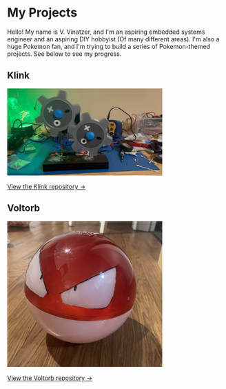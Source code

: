 # My Projects

Hello!  My name is V. Vinatzer, and I'm an aspiring embedded systems engineer and an aspiring DIY hobbyist (Of many different areas).  I'm also a huge Pokemon fan, 
and I'm trying to build a series of Pokemon-themed projects.  See below to see my progress.

## Klink
<img src="https://raw.githubusercontent.com/vvinatzer/pokemon-model-klink/main/images/Klink_Demo.gif" width="360">

[View the Klink repository →](https://github.com/vvinatzer/pokemon-model-klink)

## Voltorb
<img src="https://raw.githubusercontent.com/vvinatzer/pokemon-model-voltorb/main/images/Voltorb_Body.jpeg" width="360">

[View the Voltorb repository →](https://github.com/vvinatzer/pokemon-model-voltorb)
